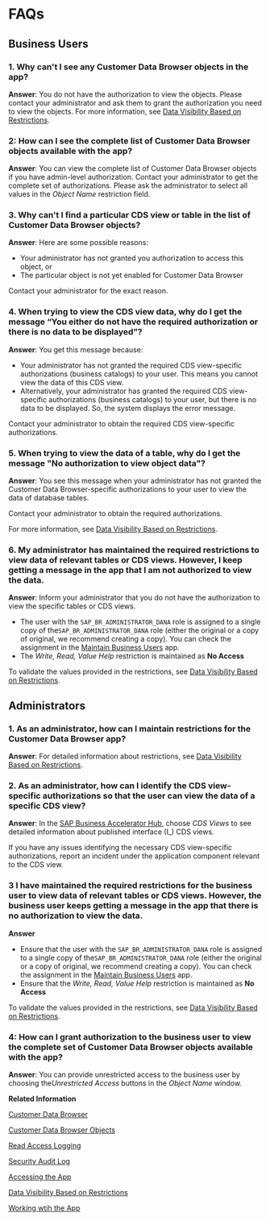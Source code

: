 <!-- loio656653021bc243c9aa807191d05c68bc -->

# FAQs



<a name="loio656653021bc243c9aa807191d05c68bc__section_hy3_xzx_ntb"/>

## Business Users



### 1. Why can't I see any Customer Data Browser objects in the app?

**Answer**: You do not have the authorization to view the objects. Please contact your administrator and ask them to grant the authorization you need to view the objects. For more information, see [Data Visibility Based on Restrictions](data-visibility-based-on-restrictions-15fb03d.md).



### 2: How can I see the complete list of Customer Data Browser objects available with the app?

**Answer**: You can view the complete list of Customer Data Browser objects if you have admin-level authorization. Contact your administrator to get the complete set of authorizations. Please ask the administrator to select all values in the *Object Name* restriction field.



### 3. Why can't I find a particular CDS view or table in the list of Customer Data Browser objects?

**Answer**: Here are some possible reasons:

-   Your administrator has not granted you authorization to access this object, or
-   The particular object is not yet enabled for Customer Data Browser

Contact your administrator for the exact reason.



### 4. When trying to view the CDS view data, why do I get the message “**You either do not have the required authorization or there is no data to be displayed**”?

**Answer**: You get this message because:

-   Your administrator has not granted the required CDS view-specific authorizations \(business catalogs\) to your user. This means you cannot view the data of this CDS view.
-   Alternatively, your administrator has granted the required CDS view-specific authorizations \(business catalogs\) to your user, but there is no data to be displayed. So, the system displays the error message.

Contact your administrator to obtain the required CDS view-specific authorizations.



### 5. When trying to view the data of a table, why do I get the message "**No authorization to view object data**"?

**Answer**: You see this message when your administrator has not granted the Customer Data Browser-specific authorizations to your user to view the data of database tables.

Contact your administrator to obtain the required authorizations.

For more information, see [Data Visibility Based on Restrictions](data-visibility-based-on-restrictions-15fb03d.md).



### 6. My administrator has maintained the required restrictions to view data of relevant tables or CDS views. However, I keep getting a message in the app that I am not authorized to view the data.

**Answer**: Inform your administrator that you do not have the authorization to view the specific tables or CDS views.

-   The user with the `SAP_BR_ADMINISTRATOR_DANA` role is assigned to a single copy of the`SAP_BR_ADMINISTRATOR_DANA` role \(either the original or a copy of original, we recommend creating a copy\). You can check the assignment in the [Maintain Business Users](../50-administration-and-ops/maintain-business-users-e40e710.md) app.
-   The *Write, Read, Value Help* restriction is maintained as **No Access**

To validate the values provided in the restrictions, see [Data Visibility Based on Restrictions](data-visibility-based-on-restrictions-15fb03d.md).



<a name="loio656653021bc243c9aa807191d05c68bc__section_smc_ftx_stb"/>

## Administrators



### 1. As an administrator, how can I maintain restrictions for the Customer Data Browser app?

**Answer**: For detailed information about restrictions, see [Data Visibility Based on Restrictions](data-visibility-based-on-restrictions-15fb03d.md).



### 2. As an administrator, how can I identify the CDS view-specific authorizations so that the user can view the data of a specific CDS view?

**Answer**: In the [SAP Business Accelerator Hub](https://api.sap.com/products/SAPS4HANACloud/cdsviews/cdsviews), choose *CDS Views* to see detailed information about published interface \(I\_\) CDS views.

If you have any issues identifying the necessary CDS view-specific authorizations, report an incident under the application component relevant to the CDS view.



### 3 I have maintained the required restrictions for the business user to view data of relevant tables or CDS views. However, the business user keeps getting a message in the app that there is no authorization to view the data.

**Answer**

-   Ensure that the user with the `SAP_BR_ADMINISTRATOR_DANA` role is assigned to a single copy of the`SAP_BR_ADMINISTRATOR_DANA` role \(either the original or a copy of original, we recommend creating a copy\). You can check the assignment in the [Maintain Business Users](../50-administration-and-ops/maintain-business-users-e40e710.md) app.
-   Ensure that the *Write, Read, Value Help* restriction is maintained as **No Access**

To validate the values provided in the restrictions, see [Data Visibility Based on Restrictions](data-visibility-based-on-restrictions-15fb03d.md).



### 4: How can I grant authorization to the business user to view the complete set of Customer Data Browser objects available with the app?

**Answer**: You can provide unrestricted access to the business user by choosing the*Unrestricted Access* buttons in the *Object Name* window.

**Related Information**  


[Customer Data Browser](customer-data-browser-c570bf8.md)

[Customer Data Browser Objects](customer-data-browser-objects-2c8f2bd.md "")

[Read Access Logging](read-access-logging-1fcb706.md "")

[Security Audit Log](security-audit-log-d2167ac.md "")

[Accessing the App](accessing-the-app-dce4f9a.md "")

[Data Visibility Based on Restrictions](data-visibility-based-on-restrictions-15fb03d.md "")

[Working wtih the App](working-wtih-the-app-c222a96.md "")

